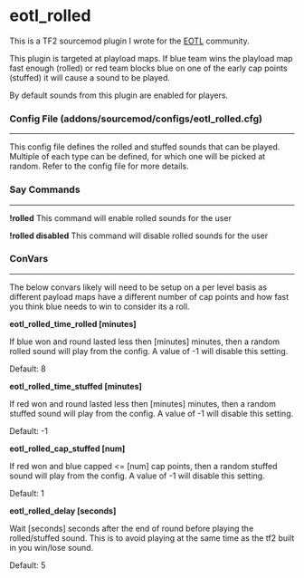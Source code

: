 # eotl_rolled

This is a TF2 sourcemod plugin I wrote for the [EOTL](https://www.endofthelinegaming.com/) community.

This plugin is targeted at playload maps.  If blue team wins the playload map fast enough (rolled) or red team blocks blue on one of the early cap points (stuffed) it will cause a sound to be played.

By default sounds from this plugin are enabled for players.


### Config File (addons/sourcemod/configs/eotl_rolled.cfg)
<hr>

This config file defines the rolled and stuffed sounds that can be played.  Multiple of each type can be defined, for which one will be picked at random.  Refer to the config file for more details.

### Say Commands
<hr>

**!rolled**
This command will enable rolled sounds for the user

**!rolled disabled**
This command will disable rolled sounds for the user


### ConVars
<hr>

The below convars likely will need to be setup on a per level basis as different payload maps have a different number of cap points and how fast you think blue needs to win to consider its a roll.

**eotl_rolled_time_rolled [minutes]**

If blue won and round lasted less then [minutes] minutes, then a random rolled sound will play from the config.  A value of -1 will disable this setting.

Default: 8

**eotl_rolled_time_stuffed [minutes]**

If red won and round lasted less then [minutes] minutes, then a random stuffed sound will play from the config.  A value of -1 will disable this setting.

Default: -1

**eotl_rolled_cap_stuffed [num]**

If red won and blue capped <= [num] cap points, then a random stuffed sound will play from the config.  A value of -1 will disable this setting.

Default: 1

**eotl_rolled_delay [seconds]**

Wait [seconds] seconds after the end of round before playing the rolled/stuffed sound.  This is to avoid playing at the same time as the tf2 built in you win/lose sound.

Default: 5
